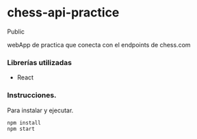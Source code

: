 # chess-api-practice
Public

webApp de practica que conecta con el endpoints de chess.com

### Librerías utilizadas
- React

### Instrucciones.
Para instalar y ejecutar.
```
npm install
npm start
```
